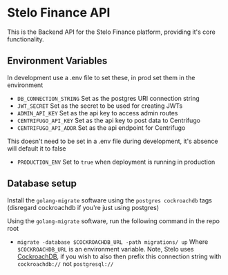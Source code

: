 # Stelo Finance API
This is the Backend API for the Stelo Finance platform, providing it's core functionality.

## Environment Variables
In development use a .env file to set these, in prod set them in the environment
- `DB_CONNECTION_STRING` Set as the postgres URI connection string
- `JWT_SECRET` Set as the secret to be used for creating JWTs
- `ADMIN_API_KEY` Set as the api key to access admin routes
- `CENTRIFUGO_API_KEY` Set as the api key to post data to Centrifugo
- `CENTRIFUGO_API_ADDR` Set as the api endpoint for Centrifugo

This doesn't need to be set in a .env file during development, it's absence will default it to false
- `PRODUCTION_ENV` Set to `true` when deployment is running in production

## Database setup
Install the `golang-migrate` software using the `postgres cockroachdb` tags (disregard cockroachdb if you're just using postgres)

Using the `golang-migrate` software, run the following command in the repo root
 - `migrate -database $COCKROACHDB_URL -path migrations/ up`
Where `$COCKROACHDB_URL` is an environment variable. Note, Stelo uses [CockroachDB](https://www.cockroachlabs.com/), if you wish to also then prefix this connection string with `cockroachdb://` not `postgresql://`
